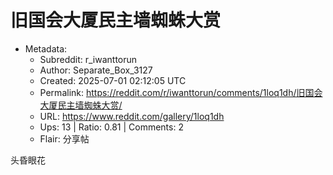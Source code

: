 # 旧国会大厦民主墙蜘蛛大赏

- Metadata:
  - Subreddit: r_iwanttorun
  - Author: Separate_Box_3127
  - Created: 2025-07-01 02:12:05 UTC
  - Permalink: https://reddit.com/r/iwanttorun/comments/1loq1dh/旧国会大厦民主墙蜘蛛大赏/
  - URL: https://www.reddit.com/gallery/1loq1dh
  - Ups: 13 | Ratio: 0.81 | Comments: 2
  - Flair: 分享帖


头昏眼花

